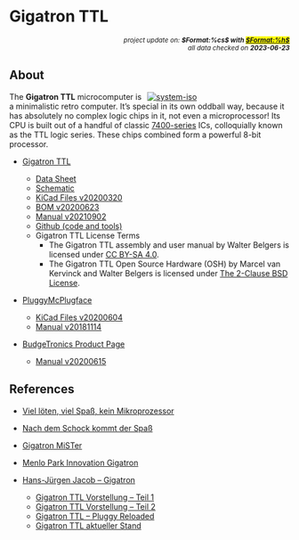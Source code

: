 # Gigatron TTL

<div style="display:flex;justify-content:right;">
<small><em>project update on: <strong>$Format:%cs$ with <mark><a href="https://github.com/tiacsys/bridle-electronic/commits/$Format:%h$" title="$Format:%B$" target="_blank">$Format:%h$</a></mark></strong></em></small>
</div>
<div style="display:flex;justify-content:right;">
<small><em>all data checked on <strong>2023-06-23</strong></em></small>
</div>

## About

<span style="width:256px;float:right;">[![system-iso]][system-iso]</span>

[system-iso]: electronic/systems/gigatron-ttl/system-iso.jpg "Gigatron TTL (7400-TTL)"

The **Gigatron TTL** microcomputer is a minimalistic retro computer. It’s
special in its own oddball way, because it has absolutely no complex logic
chips in it, not even a microprocessor! Its CPU is built out of a handful
of classic [7400-series] ICs, colloquially known as the TTL logic series.
These chips combined form a powerful 8-bit processor.

[7400-series]: https://en.wikipedia.org/wiki/List_of_7400-series_integrated_circuits

* [Gigatron TTL](https://gigatron.io/)
  * [Data Sheet](https://gigatron.io/?page_id=482)
  * [Schematic](https://cdn.hackaday.io/files/20781889094304/Schematics%202020-03-20.pdf)
  * [KiCad Files v20200320](https://gigatron.io/media/Gigatron_Rev_202012_OSH.zip)
  * [BOM v20200623](https://gigatron.io/media/Gigatron-BillOfMaterials.xlsx)
  * [Manual v20210902](https://gigatron.io/media/Gigatron-manual.pdf)
  * [Github (code and tools)](https://github.com/kervinck/gigatron-rom)
  * Gigatron TTL License Terms
    * The Gigatron TTL assembly and user manual by Walter Belgers is licensed
      under [CC BY-SA 4.0](http://creativecommons.org/licenses/by-sa/4.0).
    * The Gigatron TTL Open Source Hardware (OSH) by Marcel van Kervinck and
      Walter Belgers is licensed under
     [The 2-Clause BSD License](https://opensource.org/license/bsd-2-clause).

* [PluggyMcPlugface](https://gigatron.io/?page_id=482)
  * [KiCad Files v20200604](https://gigatron.io/media/PluggyMcPlugface.zip)
  * [Manual v20181114](https://gigatron.io/media/pluggy-manual.pdf)

* [BudgeTronics Product Page](https://www.budgetronics.eu/en/building-kits/gigatron-retrocomputer-building-kit/a-25779-20)
  * [Manual v20200615](https://www.budgetronics.eu/data/mediablocks/Gigatron-manual.pdf)

## References

* [Viel löten, viel Spaß, kein Mikroprozessor](https://glm.io/174753)

* [Nach dem Schock kommt der Spaß](https://glm.io/175150)

* [Gigatron MiSTer](https://github.com/sajattack/Gigatron_MiSTer)

* [Menlo Park Innovation Gigatron](https://github.com/menloparkinnovation/menlo_gigatron)

* [Hans-Jürgen Jacob – Gigatron](https://www.jacob-pirna.de/category/gigatron)
  * [Gigatron TTL Vorstellung – Teil 1](https://www.jacob-pirna.de/homebrew-computer/gigatron-ttl-vorstellung.html)
  * [Gigatron TTL Vorstellung – Teil 2](https://www.jacob-pirna.de/homebrew-computer/gigatron-ttl-vorstellung-teil-2.html)
  * [Gigatron TTL – Pluggy Reloaded](https://www.jacob-pirna.de/homebrew-computer/gigatron-ttl-pluggy-reloaded.html)
  * [Gigatron TTL aktueller Stand](https://www.jacob-pirna.de/homebrew-computer/gigatron-ttl-aktueller-stand.html)
